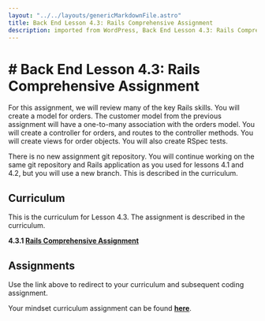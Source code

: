 ```yaml
---     
layout: "../../layouts/genericMarkdownFile.astro"     
title: Back End Lesson 4.3: Rails Comprehensive Assignment     
description: imported from WordPress, Back End Lesson 4.3: Rails Comprehensive Assignment     
---
```


# # Back End Lesson 4.3: Rails Comprehensive Assignment

For this assignment, we will review many of the key Rails skills. You will create a model for orders. The customer model from the previous assignment will have a one-to-many association with the orders model. You will create a controller for orders, and routes to the controller methods. You will create views for order objects. You will also create RSpec tests.

There is no new assignment git repository. You will continue working on the same git repository and Rails application as you used for lessons 4.1 and 4.2, but you will use a new branch. This is described in the curriculum.

## Curriculum

This is the curriculum for Lesson 4.3\. The assignment is described in the curriculum.

**4.3.1 [Rails Comprehensive Assignment](https://learn.codethedream.org/rails-comprehensive-assignment/)**

## Assignments

Use the link above to redirect to your curriculum and subsequent coding assignment.

Your mindset curriculum assignment can be found **[here](https://learn.codethedream.org/mindset-curriculum-problem-solving/)**.
